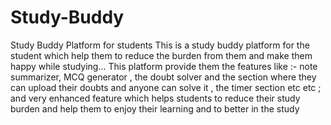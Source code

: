 # Study-Buddy
Study Buddy Platform for students
This is a study buddy platform for the student which help them to reduce the burden from them and make them happy while studying... This platform provide them the features like :- note summarizer, MCQ generator , the doubt solver and the section where they can upload their doubts and anyone can solve it , the timer section etc etc ; and  very enhanced feature which helps students to reduce their study burden and help them to enjoy their learning and to better in the study
